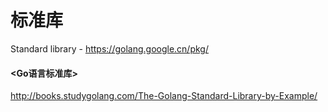 # 标准库

Standard library - https://golang.google.cn/pkg/

#### &lt;Go语言标准库&gt;

http://books.studygolang.com/The-Golang-Standard-Library-by-Example/



